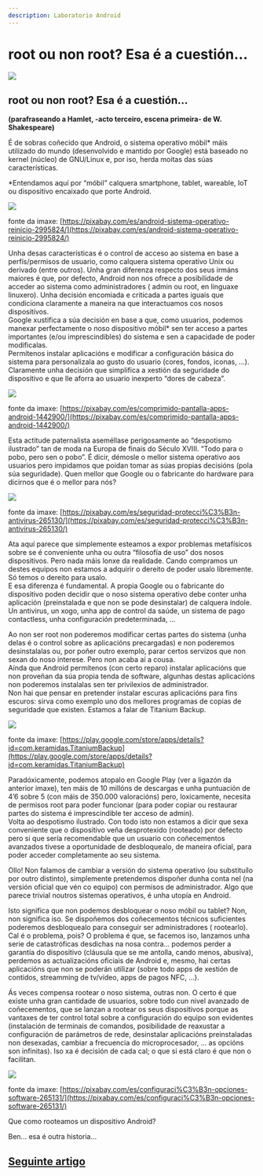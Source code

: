 ```yaml
---
description: Laboratorio Android
---
```


# root ou non root? Esa é a cuestión…

![](.gitbook/assets/image%20%2849%29.png)

## root ou non root? Esa é a cuestión…

**\(parafraseando a Hamlet, -acto terceiro, escena primeira- de W. Shakespeare\)**

É de sobras coñecido que Android, o sistema operativo móbil\* máis utilizado do mundo \(desenvolvido e mantido por Google\) está baseado no kernel \(núcleo\) de GNU/Linux e, por iso, herda moitas das súas características.

\*Entendamos aquí por “móbil” calquera smartphone, tablet, wareable, IoT ou dispositivo encaixado que porte Android.

![](.gitbook/assets/image%20%2835%29.png)

fonte da imaxe: [https://pixabay.com/es/android-sistema-operativo-reinicio-2995824/](https://pixabay.com/es/android-sistema-operativo-reinicio-2995824/)

Unha desas características é o control de acceso ao sistema en base a perfís/permisos de usuario, como calquera sistema operativo Unix ou derivado \(entre outros\). Unha gran diferenza respecto dos seus irmáns maiores é que, por defecto, Android non nos ofrece a posibilidade de acceder ao sistema como administradores \( admin ou root, en linguaxe linuxero\). Unha decisión encomiada e criticada a partes iguais que condiciona claramente a maneira na que interactuamos cos nosos dispositivos.  
Google xustifica a súa decisión en base a que, como usuarios, podemos manexar perfectamente o noso dispositivo móbil\* sen ter acceso a partes importantes \(e/ou imprescindibles\) do sistema e sen a capacidade de poder modificalas.  
Permítenos instalar aplicacións e modificar a configuración básica do sistema para personalizala ao gusto do usuario \(cores, fondos, iconas, …\). Claramente unha decisión que simplifica a xestión da seguridade do dispositivo e que lle aforra ao usuario inexperto “dores de cabeza”.

![](.gitbook/assets/tablet-1442900_640.jpg)

fonte da imaxe: [https://pixabay.com/es/comprimido-pantalla-apps-android-1442900/](https://pixabay.com/es/comprimido-pantalla-apps-android-1442900/)

Esta actitude paternalista aseméllase perigosamente ao “despotismo ilustrado” tan de moda na Europa de finais do Século XVIII. “Todo para o pobo, pero sen o pobo”. É dicir, démosle o mellor sistema operativo aos usuarios pero impidamos que poidan tomar as súas propias decisións \(pola súa seguridade\). Quen mellor que Google ou o fabricante do hardware para dicirnos que é o mellor para nós?

![](.gitbook/assets/image%20%2842%29.png)

fonte da imaxe: [https://pixabay.com/es/seguridad-protecci%C3%B3n-antivirus-265130/](https://pixabay.com/es/seguridad-protecci%C3%B3n-antivirus-265130/)

Ata aquí parece que simplemente esteamos a expor problemas metafísicos sobre se é conveniente unha ou outra “filosofía de uso” dos nosos dispositivos. Pero nada máis lonxe da realidade. Cando compramos un destes equipos non estamos a adquirir o dereito de poder usalo libremente. Só temos o dereito para usalo.  
E esa diferenza é fundamental. A propia Google ou o fabricante do dispositivo poden decidir que o noso sistema operativo debe conter unha aplicación \(preinstalada e que non se pode desinstalar\) de calquera índole. Un antivirus, un xogo, unha app de control da saúde, un sistema de pago contactless, unha configuración predeterminada, …

Ao non ser root non poderemos modificar certas partes do sistema \(unha delas é o control sobre as aplicacións precargadas\) e non poderemos desinstalalas ou, por poñer outro exemplo, parar certos servizos que non sexan do noso interese. Pero non acaba aí a cousa.  
Aínda que Android permítenos \(con certo reparo\) instalar aplicacións que non proveñan da súa propia tenda de software, algunhas destas aplicacións non poderemos instalalas sen ter privilexios de administrador.  
Non hai que pensar en pretender instalar escuras aplicacións para fins escuros: sirva como exemplo uno dos mellores programas de copias de seguridade que existen. Estamos a falar de Titanium Backup.

![](.gitbook/assets/image%20%2878%29.png)

fonte da imaxe: [https://play.google.com/store/apps/details?id=com.keramidas.TitaniumBackup](https://play.google.com/store/apps/details?id=com.keramidas.TitaniumBackup)

Paradóxicamente, podemos atopalo en Google Play \(ver a ligazón da anterior imaxe\), ten máis de 10 millóns de descargas e unha puntuación de 4’6 sobre 5 \(con máis de 350.000 valoracións\) pero, loxicamente, necesita de permisos root para poder funcionar \(para poder copiar ou restaurar partes do sistema é imprescindible ter acceso de admin\).  
Volta ao despotismo ilustrado. Con todo isto non estamos a dicir que sexa conveniente que o dispositivo veña desprotexido \(rooteado\) por defecto pero si que sería recomendable que un usuario con coñecementos avanzados tivese a oportunidade de desbloquealo, de maneira oficial, para poder acceder completamente ao seu sistema.

Ollo! Non falamos de cambiar a versión do sistema operativo \(ou substituílo por outro distinto\), simplemente pretendemos dispoñer dunha conta nel \(na versión oficial que vén co equipo\) con permisos de administrador. Algo que parece trivial noutros sistemas operativos, é unha utopía en Android.

Isto significa que non podemos desbloquear o noso móbil ou tablet? Non, non significa iso. Se dispoñemos dos coñecementos técnicos suficientes poderemos desbloquealo para conseguir ser administradores \( rootearlo\).  
Cal é o problema, pois? O problema é que, se facemos iso, lanzamos unha serie de catastróficas desdichas na nosa contra… podemos perder a garantía do dispositivo \(cláusula que se me antolla, cando menos, abusiva\), perdemos as actualizacións oficiais de Android e, mesmo, hai certas aplicacións que non se poderán utilizar \(sobre todo apps de xestión de contidos, streamming de tv/vídeo, apps de pagos NFC, …\).

Ás veces compensa rootear o noso sistema, outras non. O certo é que existe unha gran cantidade de usuarios, sobre todo cun nivel avanzado de coñecementos, que se lanzan a rootear os seus dispositivos porque as vantaxes de ter control total sobre a configuración do equipo son evidentes \(instalación de terminais de comandos, posibilidade de reaxustar a configuración de parámetros de rede, desinstalar aplicacións preinstaladas non desexadas, cambiar a frecuencia do microprocesador, … as opcións son infinitas\). Iso xa é decisión de cada cal; o que si está claro é que non o facilitan.

![](.gitbook/assets/image%20%2872%29.png)

fonte da imaxe: [https://pixabay.com/es/configuraci%C3%B3n-opciones-software-265131/](https://pixabay.com/es/configuraci%C3%B3n-opciones-software-265131/)

Que como rooteamos un dispositivo Android?

Ben... esa é outra historia…

## [Seguinte artigo](o-ecosistema-de-openstreetmap.md)

